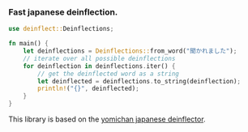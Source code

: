 ### Fast japanese deinflection.

```rust
use deinflect::Deinflections;

fn main() {
    let deinflections = Deinflections::from_word("聞かれました");
    // iterate over all possible deinflections
    for deinflection in deinflections.iter() {
        // get the deinflected word as a string
        let deinflected = deinflections.to_string(deinflection);
        println!("{}", deinflected);
    }
}
```

This library is based on the [yomichan japanese deinflector](https://github.com/FooSoft/yomichan).
